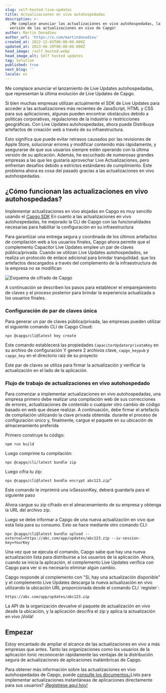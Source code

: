 ```yaml
---
slug: self-hosted-live-updates
title: Actualizaciones en vivo autohospedadas
description: >-
  ¡Me complace anunciar las actualizaciones en vivo autohospedadas, la próxima
  versión de las actualizaciones en vivo de Capgo!
author: Martin Donadieu
author_url: 'https://x.com/martindonadieu'
created_at: 2022-12-03T00:00:00.000Z
updated_at: 2023-06-29T00:00:00.000Z
head_image: /self_hosted.webp
head_image_alt: Self hosted updates
tag: Solution
published: true
next_blog: ''
locale: es
---
```


Me complace anunciar el lanzamiento de Live Updates autohospedadas, que representan la última evolución de Live Updates de Capgo.

Si bien muchas empresas utilizan actualmente el SDK de Live Updates para acceder a las actualizaciones más recientes de JavaScript, HTML y CSS para sus aplicaciones, algunas pueden encontrar obstáculos debido a políticas corporativas, regulaciones de la industria o restricciones geográficas. Con Live Updates autohospedadas, ahora puede Distribuya artefactos de creación web a través de su infraestructura.

Esto significa que puede evitar retrasos causados ​​por las revisiones de Apple Store, solucionar errores y modificar contenido más rápidamente, y asegurarse de que sus usuarios siempre estén operando con la última versión de su aplicación. Además, he escuchado de numerosas grandes empresas a las que les gustaría aprovechar Live Actualizaciones, pero enfrentan desafíos debido a estrictos estándares de cumplimiento. Este problema ahora es cosa del pasado gracias a las actualizaciones en vivo autohospedadas.

## ¿Cómo funcionan las actualizaciones en vivo autohospedadas?

Implementar actualizaciones en vivo alojadas en Capgo es muy sencillo usando el [Capgo SDK](https://githubcom/Cap-go/capacitor-updater/) En cuanto a las actualizaciones en vivo autohospedadas, he mejorado la CLI de Capgo con las funcionalidades necesarias para habilitar la configuración en su infraestructura

Para garantizar una entrega segura y coordinada de los últimos artefactos de compilación web a los usuarios finales, Capgo ahora permite que el complemento Capacitor Live Updates emplee un par de claves pública/privada. Cuando se utilizan Live Updates autohospedados, se realiza un protocolo de enlace adicional para brindar tranquilidad. que los artefactos descargados a través del complemento de la infraestructura de la empresa no se modifican

![Esquema de cifrado de Capgo](/encryption_flowwebp)

A continuación se describen los pasos para establecer el emparejamiento de claves y el proceso posterior para brindar la experiencia actualizada a los usuarios finales.

### Configuración de par de claves única

Para generar un par de claves pública/privada, las empresas pueden utilizar el siguiente comando CLI de Capgo Cloud:

```shell
npx @capgo/cli@latest key create
```

Este comando establecerá las propiedades `CapacitorUpdaterprivateKey` en su archivo de configuración
Y genere 2 archivos clave, `capgo_keypub` y `capgo_key` en el directorio raíz de su proyecto

Este par de claves se utiliza para firmar la actualización y verificar la actualización en el lado de la aplicación.

### Flujo de trabajo de actualizaciones en vivo autohospedado

Para comenzar a implementar actualizaciones en vivo autohospedadas, una empresa primero debe realizar una compilación web de sus correcciones de errores, actualizaciones de contenido o cualquier otro cambio de código basado en web que desee realizar. A continuación, debe firmar el artefacto de compilación utilizando la clave privada obtenida. durante el proceso de configuración único y, finalmente, cargue el paquete en su ubicación de almacenamiento preferida

Primero construye tu código:
```shell
npm run build
```

Luego comprime tu compilación:
```shell
npx @capgo/cli/latest bundle zip
```

Luego cifra tu zip:

```shell
npx @capgo/cli@latest bundle encrypt abc123.zip”
```

Este comando le imprimirá una ivSessionKey, deberá guardarla para el siguiente paso

Ahora cargue su zip cifrado en el almacenamiento de su empresa y obtenga la URL del archivo zip.

Luego se debe informar a Capgo de una nueva actualización en vivo que está lista para su consumo. Esto se hace mediante otro comando CLI:

```shell
npx @capgo/cli@latest bundle upload --external=https://abc.com/app/updates/abc123.zip --iv-session-key=YourKey
```

Una vez que se ejecuta el comando, Capgo sabe que hay una nueva actualización lista para distribuirse a los usuarios de la aplicación. Ahora, cuando se inicia la aplicación, el complemento Live Updates verifica con Capgo para ver si es necesario eliminar algún cambio.

Capgo responde al complemento con "Sí, hay una actualización disponible" y el complemento Live Updates descarga la nueva actualización en vivo utilizando la ubicación URL proporcionada desde el comando CLI \`register\`:

```shell
https://abc.com/app/updates/abc123.zip
```

La API de la organización devuelve el paquete de actualización en vivo desde la ubicación, y la aplicación descifra el zip y aplica la actualización en vivo ¡Voilà!

## Empezar

Estoy encantado de ampliar el alcance de las actualizaciones en vivo a más empresas que antes. Tanto las organizaciones como los usuarios de la aplicación Ionic reconocerán rápidamente las ventajas de la distribución segura de actualizaciones de aplicaciones inalámbricas de Capgo.

Para obtener más información sobre las actualizaciones en vivo autohospedadas de Capgo, puede [consulte los documentos](/docs/tooling/cli/#upload-version)¿Listo para implementar actualizaciones instantáneas de aplicaciones directamente para sus usuarios? [¡Regístrese aquí hoy!](/register/)